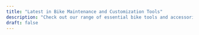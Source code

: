 ```yaml
---
title: "Latest in Bike Maintenance and Customization Tools"
description: "Check out our range of essential bike tools and accessories. From precise chain lubrication to customized mirror blanking plates, we've got everything you need to keep your bike in top condition and reflect your style."
draft: false
---
```

